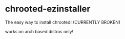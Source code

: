 # chrooted-ezinstaller
The easy way to install chrooted!
(CURRENTLY BROKEN)

works on arch based distros only!
